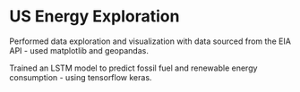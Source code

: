 # US Energy Exploration
Performed data exploration and visualization with data sourced from the EIA API - used matplotlib and geopandas.

Trained an LSTM model to predict fossil fuel and renewable energy consumption - using tensorflow keras.

